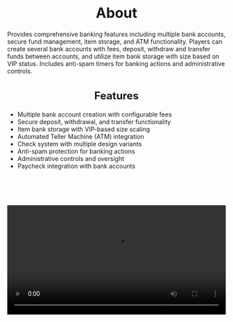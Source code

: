 <h1 style="text-align:center; font-size:2rem; font-weight:bold;">About</h1>

Provides comprehensive banking features including multiple bank accounts, secure fund management, item storage, and ATM functionality. Players can create several bank accounts with fees, deposit, withdraw and transfer funds between accounts, and utilize item bank storage with size based on VIP status. Includes anti-spam timers for banking actions and administrative controls.

<h2 style="text-align:center; font-size:1.5rem; font-weight:bold;">Features</h2>

- Multiple bank account creation with configurable fees
- Secure deposit, withdrawal, and transfer functionality
- Item bank storage with VIP-based size scaling
- Automated Teller Machine (ATM) integration
- Check system with multiple design variants
- Anti-spam protection for banking actions
- Administrative controls and oversight
- Paycheck integration with bank accounts

<br><br>

<p align="center">
  <video width="900" style="max-width:100%; margin-bottom: 40px; margin-top: 20px;" controls>
    <source src="https://github.com/bleonheart/bleonheart.github.io/raw/refs/heads/main/docs/assets/Banking.mp4" type="video/mp4">
    Your browser does not support the video tag.
  </video>
</p>

<br><br>